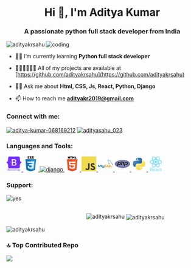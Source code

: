 <h1 align="center">Hi 👋, I'm Aditya Kumar</h1>
<h3 align="center">A passionate python full stack developer from India</h3>

<img align="right" alt="coding" width="400" src="https://miro.medium.com/max/1360/0*gqO3slLmGb4mUeje.gif">

<p align="left"> <img src="https://komarev.com/ghpvc/?username=adityakrsahu&label=Profile%20views&color=0e75b6&style=flat" alt="adityakrsahu"/> </p>

- 🌱🌱 I’m currently learning **Python full stack developer**

- 👨‍💻🧑‍💻🧑‍💻 All of my projects are available at [https://github.com/adityakrsahu](https://github.com/adityakrsahu)

- 💬🧾 Ask me about **Html, CSS, Js, React, Python, Django**

- 📫 How to reach me **adityakr2019@gmail.com**

<h3 align="left">Connect with me:</h3>
<p align="left">
<a href="https://linkedin.com/in/aditya-kumar-068169212" target="blank"><img align="center" src="https://raw.githubusercontent.com/rahuldkjain/github-profile-readme-generator/master/src/images/icons/Social/linked-in-alt.svg" alt="aditya-kumar-068169212" height="30" width="40" /></a>
<a href="https://instagram.com/adityasahu_023" target="blank"><img align="center" src="https://raw.githubusercontent.com/rahuldkjain/github-profile-readme-generator/master/src/images/icons/Social/instagram.svg" alt="adityasahu_023" height="30" width="40" /></a>
</p>

<h3 align="left">Languages and Tools:</h3>
<p align="left"> <a href="https://getbootstrap.com" target="_blank" rel="noreferrer"> <img src="https://raw.githubusercontent.com/devicons/devicon/master/icons/bootstrap/bootstrap-plain-wordmark.svg" alt="bootstrap" width="40" height="40"/> </a> <a href="https://www.w3schools.com/css/" target="_blank" rel="noreferrer"> <img src="https://raw.githubusercontent.com/devicons/devicon/master/icons/css3/css3-original-wordmark.svg" alt="css3" width="40" height="40"/> </a> <a href="https://www.djangoproject.com/" target="_blank" rel="noreferrer"> <img src="https://cdn.worldvectorlogo.com/logos/django.svg" alt="django" width="40" height="40"/> </a> <a href="https://www.w3.org/html/" target="_blank" rel="noreferrer"> <img src="https://raw.githubusercontent.com/devicons/devicon/master/icons/html5/html5-original-wordmark.svg" alt="html5" width="40" height="40"/> </a> <a href="https://developer.mozilla.org/en-US/docs/Web/JavaScript" target="_blank" rel="noreferrer"> <img src="https://raw.githubusercontent.com/devicons/devicon/master/icons/javascript/javascript-original.svg" alt="javascript" width="40" height="40"/> </a> <a href="https://www.mysql.com/" target="_blank" rel="noreferrer"> <img src="https://raw.githubusercontent.com/devicons/devicon/master/icons/mysql/mysql-original-wordmark.svg" alt="mysql" width="40" height="40"/> </a> <a href="https://www.php.net" target="_blank" rel="noreferrer"> <img src="https://raw.githubusercontent.com/devicons/devicon/master/icons/php/php-original.svg" alt="php" width="40" height="40"/> </a> <a href="https://www.python.org" target="_blank" rel="noreferrer"> <img src="https://raw.githubusercontent.com/devicons/devicon/master/icons/python/python-original.svg" alt="python" width="40" height="40"/> </a> <a href="https://reactjs.org/" target="_blank" rel="noreferrer"> <img src="https://raw.githubusercontent.com/devicons/devicon/master/icons/react/react-original-wordmark.svg" alt="react" width="40" height="40"/> </a> </p>

<h3 align="left">Support:</h3>
<p><a href="https://www.buymeacoffee.com/yes"> <img align="left" src="https://cdn.buymeacoffee.com/buttons/v2/default-yellow.png" height="50" width="210" alt="yes" /></a></p><br><br>
<div><p><img align="left" src="https://github-readme-stats.vercel.app/api/top-langs?username=adityakrsahu&show_icons=true&locale=en&layout=compact" alt="adityakrsahu" /></p>
<p>&nbsp;<img align="center" src="https://github-readme-stats.vercel.app/api?username=adityakrsahu&show_icons=true&locale=en" alt="adityakrsahu" /></p></div>

<p><img align="center" src="https://github-readme-streak-stats.herokuapp.com/?user=adityakrsahu&" alt="adityakrsahu" /></p>

### 🔝 Top Contributed Repo
![](https://github-contributor-stats.vercel.app/api?username=adityakrsahu&limit=5&theme=flat&combine_all_yearly_contributions=true)
